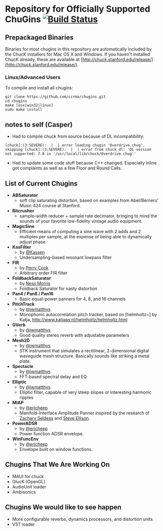 Repository for Officially Supported ChuGins [![Build Status](https://travis-ci.org/ccrma/chugins.svg?branch=master)](https://travis-ci.org/ccrma/chugins)
==

Prepackaged Binaries
--
Binaries for most chugins in this repository are automatically included by the ChucK installers for Mac OS X and Windows. If you haven't installed ChucK already, these are available at [http://chuck.stanford.edu/release/](http://chuck.stanford.edu/release/).

### Linux/Advanced Users
To compile and install all chugins:

    git clone https://github.com/ccrma/chugins.git
    cd chugins
    make [osx|win32|linux]
    sudo make install

## notes to self (Casper)

* Had to compile chuck from source because of DL incompatibility: 

` [chuck]:(3:SEVERE):  |  | error loading chugin 'Overdrive.chug', skipping
[chuck]:(3:SEVERE):  |  | error from chuck_dl: 'DL version not supported: 7.0 in '/usr/local/lib/chuck/Overdrive.chug'' `

* Had to update some code stuff because C++ changed. Especially inline got complaints as well as a few Floor and Round Calls.



List of Current Chugins
--

- **ABSaturator**
  - soft clip saturating distortion, based on examples from Abel/Berners' Music 424 course at Stanford.
- **Bitcrusher**
  - sample-width reducer + sample rate decimator, bringing to mind the sounds of your favorite low-fidelity vintage audio equipment.
- **MagicSine**
  - Efficient means of computing a sine wave with 2 adds and 2 multiples per sample, at the expense of being able to dynamically adjust phase.
- **KasFilter**
  - by [@Kassen](http://github.com/Kassen)
  - Undersampling-based resonant lowpass filter
- **FIR**
  - by [Perry Cook](http://www.cs.princeton.edu/~prc/)
  - Arbitrary order FIR filter
- **FoldbackSaturator**
  - by [Ness Morris](https://github.com/biikatto)
  - Foldback Saturator for nasty distortion
- **Pan4 / Pan8 / Pan16**
  - Basic equal-power panners for 4, 8, and 16 channels
- **PitchTrack**
  - by [@jwmatthys](https://github.com/jwmatthys)
  - Monophonic autocorrelation pitch tracker, based on [helmholtz~] by Katja, http://www.katjaas.nl/helmholtz/helmholtz.html
- **GVerb**
  - by [@jwmatthys](https://github.com/jwmatthys)
  - Good quality stereo reverb with adjustable parameters
- **Mesh2D**
  - by [@jwmatthys](https://github.com/jwmatthys)
  - STK instrument that simulates a rectilinear, 2-dimensional digital waveguide mesh structure. Basically sounds like striking a metal plate.
- **Spectacle**
  - by [@jwmatthys](https://github.com/jwmatthys)
  - FFT-based spectral delay and EQ
- **Elliptic**
  - by [@jwmatthys](https://github.com/jwmatthys)
  - Elliptic filter, capable of very steep slopes or interesting harmonic ripples
- **MIAP**
  - by [@ericheep](https://github.com/ericheep)
  - Manifold-Interface Amplitude Panner inspired by the research of [Zachary Seldess](http://www.zacharyseldess.com/miap/) and [Steve Ellison](http://www.lightingandsoundamerica.com/reprint/MeyerSpaceMap.pdf).
- **PowerADSR**
  - by [@ericheep](https://github.com/ericheep)
  - Power function ADSR envelope.
- **WinFuncEnv**
  - by [@ericheep](https://github.com/ericheep)
  - Envelope built on window functions.

Chugins That We Are Working On
--
- MAUI for chuck
- GlucK (OpenGL)
- AudioUnit loader
- Ambisonics

Chugins We would like to see happen
--
- More configurable reverbs, dynamics processors, and distortion units
- VST loader
